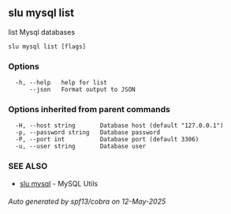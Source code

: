 ## slu mysql list

list Mysql databases

```
slu mysql list [flags]
```

### Options

```
  -h, --help   help for list
      --json   Format output to JSON
```

### Options inherited from parent commands

```
  -H, --host string       Database host (default "127.0.0.1")
  -p, --password string   Database password
  -P, --port int          Database port (default 3306)
  -u, --user string       Database user
```

### SEE ALSO

* [slu mysql](slu_mysql.md)	 - MySQL Utils

###### Auto generated by spf13/cobra on 12-May-2025
